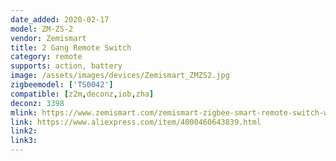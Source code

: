 ```yaml
---
date_added: 2020-02-17
model: ZM-ZS-2
vendor: Zemismart
title: 2 Gang Remote Switch
category: remote
supports: action, battery
image: /assets/images/devices/Zemismart_ZMZS2.jpg
zigbeemodel: ['TS0042']
compatible: [z2m,deconz,iob,zha]
deconz: 3398
mlink: https://www.zemismart.com/zemismart-zigbee-smart-remote-switch-work-with-tuya-zigbee-hub-zigbee-sticker-switch-p0259.html
link: https://www.aliexpress.com/item/4000460643839.html
link2: 
link3: 
---
```

